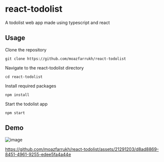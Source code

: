 # react-todolist
A todolist web app made using typescript and react
## Usage
Clone the repository
```
git clone https://github.com/moazfarrukh/react-todolist
```
Navigate to the react-todolist directory
```
cd react-todolist
```
Install required packages
```
npm install
```
Start the todolist app
```
npm start
```
## Demo
![image](https://github.com/moazfarrukh/react-todolist/assets/21291203/a35d7dfa-54e0-496b-b103-359d6c41a45a)

https://github.com/moazfarrukh/react-todolist/assets/21291203/d8ad8869-8451-4961-9255-edee5fa4a44e

